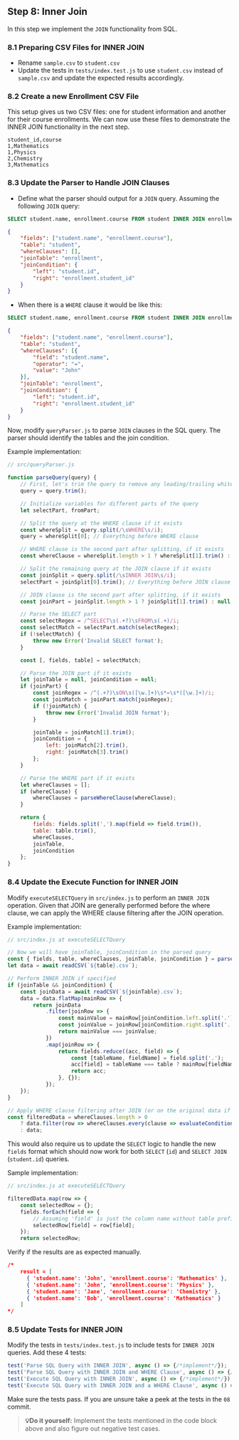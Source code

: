 ## Step 8: Inner Join

In this step we implement the `JOIN` functionality from SQL.

### 8.1 Preparing CSV Files for INNER JOIN
- Rename `sample.csv` to `student.csv`
- Update the tests in `tests/index.test.js` to use `student.csv` instead of `sample.csv` and update the expected results accordingly.

### 8.2 Create a new Enrollment CSV File
This setup gives us two CSV files: one for student information and another for their course enrollments. We can now use these files to demonstrate the INNER JOIN functionality in the next step.

```csv
student_id,course
1,Mathematics
1,Physics
2,Chemistry
3,Mathematics
```

### 8.3 Update the Parser to Handle JOIN Clauses
- Define what the parser should output for a `JOIN` query.
Assuming the following `JOIN` query:
```sql
SELECT student.name, enrollment.course FROM student INNER JOIN enrollment ON student.id=enrollment.student_id
```
```json
{
    "fields": ["student.name", "enrollment.course"],
    "table": "student",
    "whereClauses": [],
    "joinTable": "enrollment",
    "joinCondition": {
        "left": "student.id",
        "right": "enrollment.student_id"
    }
}
```

- When there is a `WHERE` clause it would be like this:
```sql
SELECT student.name, enrollment.course FROM student INNER JOIN enrollment ON student.id=enrollment.student_id WHERE student.name = John
```

```json
{
    "fields": ["student.name", "enrollment.course"],
    "table": "student",
    "whereClauses": [{
        "field": "student.name",
        "operator": "=",
        "value": "John"
    }],
    "joinTable": "enrollment",
    "joinCondition": {
        "left": "student.id",
        "right": "enrollment.student_id"
    }
}
```

Now, modify `queryParser.js` to parse `JOIN` clauses in the SQL query.
The parser should identify the tables and the join condition.

Example implementation:

```javascript
// src/queryParser.js

function parseQuery(query) {
    // First, let's trim the query to remove any leading/trailing whitespaces
    query = query.trim();

    // Initialize variables for different parts of the query
    let selectPart, fromPart;

    // Split the query at the WHERE clause if it exists
    const whereSplit = query.split(/\sWHERE\s/i);
    query = whereSplit[0]; // Everything before WHERE clause

    // WHERE clause is the second part after splitting, if it exists
    const whereClause = whereSplit.length > 1 ? whereSplit[1].trim() : null;

    // Split the remaining query at the JOIN clause if it exists
    const joinSplit = query.split(/\sINNER JOIN\s/i);
    selectPart = joinSplit[0].trim(); // Everything before JOIN clause

    // JOIN clause is the second part after splitting, if it exists
    const joinPart = joinSplit.length > 1 ? joinSplit[1].trim() : null;

    // Parse the SELECT part
    const selectRegex = /^SELECT\s(.+?)\sFROM\s(.+)/i;
    const selectMatch = selectPart.match(selectRegex);
    if (!selectMatch) {
        throw new Error('Invalid SELECT format');
    }

    const [, fields, table] = selectMatch;

    // Parse the JOIN part if it exists
    let joinTable = null, joinCondition = null;
    if (joinPart) {
        const joinRegex = /^(.+?)\sON\s([\w.]+)\s*=\s*([\w.]+)/i;
        const joinMatch = joinPart.match(joinRegex);
        if (!joinMatch) {
            throw new Error('Invalid JOIN format');
        }

        joinTable = joinMatch[1].trim();
        joinCondition = {
            left: joinMatch[2].trim(),
            right: joinMatch[3].trim()
        };
    }

    // Parse the WHERE part if it exists
    let whereClauses = [];
    if (whereClause) {
        whereClauses = parseWhereClause(whereClause);
    }

    return {
        fields: fields.split(',').map(field => field.trim()),
        table: table.trim(),
        whereClauses,
        joinTable,
        joinCondition
    };
}
```

### 8.4 Update the Execute Function for INNER JOIN
Modify `executeSELECTQuery` in `src/index.js` to perform an `INNER JOIN` operation. Given that JOIN are generally performed before the where clause, we can apply the WHERE clause filtering after the JOIN operation.

Example implementation:
```javascript
// src/index.js at executeSELECTQuery

// Now we will have joinTable, joinCondition in the parsed query
const { fields, table, whereClauses, joinTable, joinCondition } = parseQuery(query);
let data = await readCSV(`${table}.csv`);

// Perform INNER JOIN if specified
if (joinTable && joinCondition) {
    const joinData = await readCSV(`${joinTable}.csv`);
    data = data.flatMap(mainRow => {
        return joinData
            .filter(joinRow => {
                const mainValue = mainRow[joinCondition.left.split('.')[1]];
                const joinValue = joinRow[joinCondition.right.split('.')[1]];
                return mainValue === joinValue;
            }) 
            .map(joinRow => {
                return fields.reduce((acc, field) => {
                    const [tableName, fieldName] = field.split('.');
                    acc[field] = tableName === table ? mainRow[fieldName] : joinRow[fieldName];
                    return acc;
                }, {});
            });
    });
}

// Apply WHERE clause filtering after JOIN (or on the original data if no join)
const filteredData = whereClauses.length > 0
    ? data.filter(row => whereClauses.every(clause => evaluateCondition(row, clause)))
    : data;
```

This would also require us to update the `SELECT` logic to handle the new `fields` format which should now work for both `SELECT` (`id`) and `SELECT JOIN` (`student.id`) queries. 

Sample implementation:
```javascript
// src/index.js at executeSELECTQuery

filteredData.map(row => {
    const selectedRow = {};
    fields.forEach(field => {
        // Assuming 'field' is just the column name without table prefix
        selectedRow[field] = row[field];
    });
    return selectedRow;
```

Verify if the results are as expected manually.

```json
/*
    result = [
      { 'student.name': 'John', 'enrollment.course': 'Mathematics' },
      { 'student.name': 'John', 'enrollment.course': 'Physics' },
      { 'student.name': 'Jane', 'enrollment.course': 'Chemistry' },
      { 'student.name': 'Bob', 'enrollment.course': 'Mathematics' }
    ]
*/
```

### 8.5 Update Tests for INNER JOIN

Modify the tests in `tests/index.test.js` to include tests for `INNER JOIN` queries. Add these 4 tests:

```javascript
test('Parse SQL Query with INNER JOIN', async () => {/*implement*/});
test('Parse SQL Query with INNER JOIN and WHERE Clause', async () => {/*implement*/});
test('Execute SQL Query with INNER JOIN', async () => {/*implement*/});
test('Execute SQL Query with INNER JOIN and a WHERE Clause', async () => {/*implement*/});
```

Make sure the tests pass. If you are unsure take a peek at the tests in the `08` commit.

> **💡Do it yourself:** Implement the tests mentioned in the code block above and also figure out negative test cases.